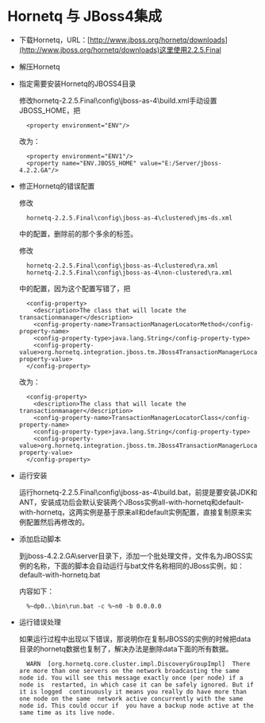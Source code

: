 Hornetq 与 JBoss4集成
====

* 下载Hornetq，URL：[http://www.jboss.org/hornetq/downloads](http://www.jboss.org/hornetq/downloads)这里使用2.2.5.Final 

* 解压Hornetq 

* 指定需要安装Hornetq的JBOSS4目录 

    修改hornetq-2.2.5.Final\config\jboss-as-4\build.xml手动设置JBOSS_HOME，把 


        <property environment="ENV"/>  


    改为： 


        <property environment="ENV1"/>  
        <property name="ENV.JBOSS_HOME" value="E:/Server/jboss-4.2.2.GA"/>  


* 修正Hornetq的错误配置 

    修改 


        hornetq-2.2.5.Final\config\jboss-as-4\clustered\jms-ds.xml  


    中的配置，删除</mbean>前的那个多余的</attribute>标签。 

    修改 


        hornetq-2.2.5.Final\config\jboss-as-4\clustered\ra.xml  
        hornetq-2.2.5.Final\config\jboss-as-4\non-clustered\ra.xml  


    中的配置，因为这个配置写错了，把 


        <config-property>  
          <description>The class that will locate the transactionmanager</description>  
          <config-property-name>TransactionManagerLocatorMethod</config-property-name>  
          <config-property-type>java.lang.String</config-property-type>  
          <config-property-value>org.hornetq.integration.jboss.tm.JBoss4TransactionManagerLocator</config-property-value>  
        </config-property>  


    改为： 


        <config-property>  
          <description>The class that will locate the transactionmanager</description>  
          <config-property-name>TransactionManagerLocatorClass</config-property-name>  
          <config-property-type>java.lang.String</config-property-type>  
          <config-property-value>org.hornetq.integration.jboss.tm.JBoss4TransactionManagerLocator</config-property-value>  
        </config-property>  


* 运行安装 

    运行hornetq-2.2.5.Final\config\jboss-as-4\build.bat，前提是要安装JDK和ANT，安装成功后会默认安装两个JBoss实例all-with-hornetq和default-with-hornetq，这两实例是基于原来all和default实例配置，直接复制原来实例配置然后再修改的。 

* 添加启动脚本 

    到jboss-4.2.2.GA\server目录下，添加一个批处理文件，文件名为JBOSS实例的名称，下面的脚本会自动运行与bat文件名称相同的JBoss实例，如：default-with-hornetq.bat 

    内容如下： 
 

        %~dp0..\bin\run.bat -c %~n0 -b 0.0.0.0  


* 运行错误处理 

    如果运行过程中出现以下错误，那说明你在复制JBOSS的实例的时候把data目录的hornetq数据也复制了，解决办法是删除data下面的所有数据。 


        WARN  [org.hornetq.core.cluster.impl.DiscoveryGroupImpl]  There are more than one servers on the network broadcasting the same  node id. You will see this message exactly once (per node) if a node is  restarted, in which case it can be safely ignored. But if it is logged  continuously it means you really do have more than one node on the same  network active concurrently with the same node id. This could occur if  you have a backup node active at the same time as its live node.  


